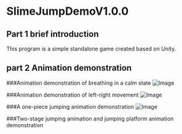 # SlimeJumpDemoV1.0.0


## Part 1 brief introduction
This program is a simple standalone game created based on Unity.


## part 2 Animation demonstration
###Animation demonstration of breathing in a calm state
![Image](https://github.com/user-attachments/assets/495ae8c7-c062-4437-930c-8aad6af69865)


###Animation demonstration of left-right movement
![Image](https://github.com/user-attachments/assets/ce5c743e-3462-44af-b5c9-8b5b30e7e043)


###A one-piece jumping animation demonstration
![Image](https://github.com/user-attachments/assets/06571690-5172-48e4-8165-2645102f6d43)


###Two-stage jumping animation and jumping platform animation demonstration
